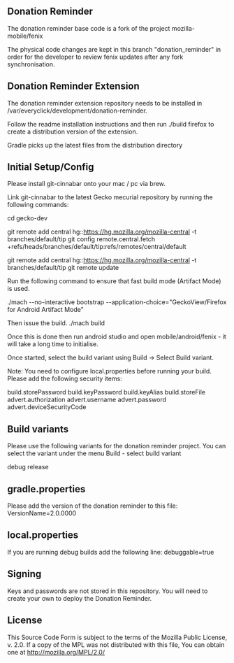 ## Donation Reminder

The donation reminder base code is a fork of the project mozilla-mobile/fenix

The physical code changes are kept in this branch "donation_reminder" in order for the developer to review fenix updates after any fork synchronisation.

## Donation Reminder Extension

The donation reminder extension repository needs to be installed in /var/everyclick/development/donation-reminder.

Follow the readme installation instructions and then run ./build firefox to create a distribution version of the extension.

Gradle picks up the latest files from the distribution directory

## Initial Setup/Config

Please install git-cinnabar onto your mac / pc via brew.

Link git-cinnabar to the latest Gecko mecurial repository by running the following commands:

cd gecko-dev

git remote add central hg::https://hg.mozilla.org/mozilla-central -t branches/default/tip
git config remote.central.fetch +refs/heads/branches/default/tip:refs/remotes/central/default

git remote add central hg::https://hg.mozilla.org/mozilla-central -t branches/default/tip
git remote update

Run the following command to ensure that fast build mode (Artifact Mode) is used.   

./mach --no-interactive bootstrap --application-choice="GeckoView/Firefox for Android Artifact Mode"

Then issue the build.
./mach build

Once this is done then run android studio and open mobile/android/fenix - it will take a long time to initialise.

Once started, select the build variant using Build -> Select Build variant.

Note:  You need to configure local.properties before running your build.  Please add the following security items:

  build.storePassword
  build.keyPassword
  build.keyAlias
  build.storeFile
  advert.authorization
  advert.username
  advert.password
  advert.deviceSecurityCode
 
## Build variants

Please use the following variants for the donation reminder project. You can select the variant under the menu Build - select build variant

debug
release

## gradle.properties
Please add the version of the donation reminder to this file:
VersionName=2.0.0000

## local.properties
If you are running debug builds add the following line:
debuggable=true

## Signing
Keys and passwords are not stored in this repository.  You will need to create your own to deploy the Donation Reminder.


## License
This Source Code Form is subject to the terms of the Mozilla Public
License, v. 2.0. If a copy of the MPL was not distributed with this
file, You can obtain one at http://mozilla.org/MPL/2.0/

